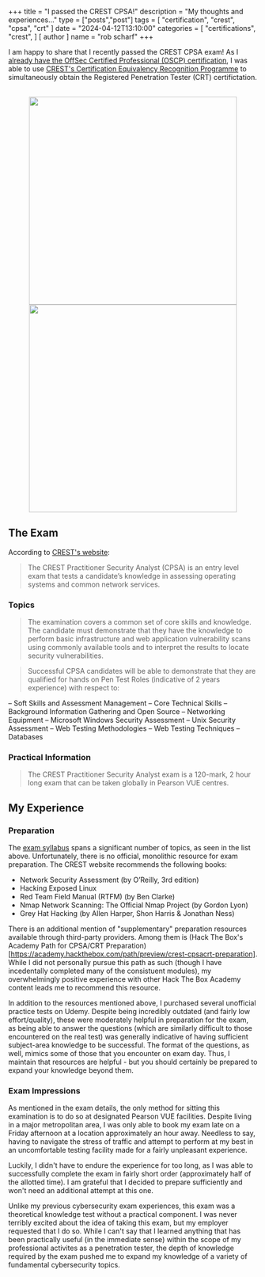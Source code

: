 +++
title = "I passed the CREST CPSA!"
description = "My thoughts and experiences..."
type = ["posts","post"]
tags = [
    "certification",
    "crest",
    "cpsa",
    "crt"
]
date = "2024-04-12T13:10:00"
categories = [
    "certifications",
    "crest",
]
[ author ]
  name = "rob scharf"
+++

I am happy to share that I recently passed the CREST CPSA exam! As I [already have the OffSec Certified Professional (OSCP) certification](/blog/may-10-2023), I was able to use [CREST's Certification Equivalency Recognition Programme](https://www.crest-approved.org/skills-certifications-careers/certification-equivalency-recognition-programmes/) to simultaneously obtain the Registered Penetration Tester (CRT) certifictation.

<br/>

<center>
<img src="/images/cpsa.png" style="height:420px"> 
<img src="/images/crt.png" style="height:420px"> 
</center>


## The Exam
According to [CREST's website](https://www.crest-approved.org/skills-certifications-careers/crest-practitioner-security-analyst/):

> The CREST Practitioner Security Analyst (CPSA) is an entry level exam that tests a candidate’s knowledge in assessing operating systems and common network services.

### Topics

> The examination covers a common set of core skills and knowledge. The candidate must demonstrate that they have the knowledge to perform basic infrastructure and web application vulnerability scans using commonly available tools and to interpret the results to locate security vulnerabilities.

> Successful CPSA candidates will be able to demonstrate that they are qualified for hands on Pen Test Roles (indicative of 2 years experience) with respect to:

– Soft Skills and Assessment Management
– Core Technical Skills
– Background Information Gathering and Open Source
– Networking Equipment
– Microsoft Windows Security Assessment
– Unix Security Assessment
– Web Testing Methodologies
– Web Testing Techniques
– Databases

### Practical Information
> The CREST Practitioner Security Analyst exam is a 120-mark, 2 hour long exam that can be taken globally in Pearson VUE centres. 

## My Experience

### Preparation

The [exam syllabus](https://www.crest-approved.org/wp-content/uploads/2023/12/CREST-CPSA-Technical-Syllabus-V2.5-.pdf) spans a significant number of topics, as seen in the list above. Unfortunately, there is no official, monolithic resource for exam preparation. The CREST website recommends the following books: 

- Network Security Assessment (by O’Reilly, 3rd edition)
- Hacking Exposed Linux
- Red Team Field Manual (RTFM) (by Ben Clarke)
- Nmap Network Scanning: The Official Nmap Project (by Gordon Lyon)
- Grey Hat Hacking (by Allen Harper, Shon Harris & Jonathan Ness)

There is an additional mention of "supplementary" preparation resources available through third-party providers. Among them is (Hack The Box's Academy Path for CPSA/CRT Preparation)[https://academy.hackthebox.com/path/preview/crest-cpsacrt-preparation]. While I did not personally pursue this path as such (though I have incedentally completed many of the consistuent modules), my overwhelmingly positive experience with other Hack The Box Academy content leads me to recommend this resource.

In addition to the resources mentioned above, I purchased several unofficial practice tests on Udemy. Despite being incredibly outdated (and fairly low effort/quality), these were moderately helpful in preparation for the exam, as being able to answer the questions (which are similarly difficult to those encountered on the real test) was generally indicative of having sufficient subject-area knowledge to be successful. The format of the questions, as well, mimics some of those that you encounter on exam day. Thus, I maintain that resources are helpful - but you should certainly be prepared to expand your knowledge beyond them.

### Exam Impressions
As mentioned in the exam details, the only method for sitting this examination is to do so at designated Pearson VUE facilities. Despite living in a major metropolitan area, I was only able to book my exam late on a Friday afternoon at a location approximately an hour away. Needless to say, having to navigate the stress of traffic and attempt to perform at my best in an uncomfortable testing facility made for a fairly unpleasant experience.

Luckily, I didn't have to endure the experience for too long, as I was able to successfully complete the exam in fairly short order (approximately half of the allotted time). I am grateful that I decided to prepare sufficiently and won't need an additional attempt at this one.

Unlike my previous cybersecurity exam experiences, this exam was a theoretical knowledge test without a practical component. I was never terribly excited about the idea of taking this exam, but my employer requested that I do so. While I can't say that I learned anything that has been practically useful (in the immediate sense) within the scope of my professional activites as a penetration tester, the depth of knowledge required by the exam pushed me to expand my knowledge of a variety of fundamental cybersecurity topics. 